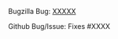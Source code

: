 <!-- Did you remember to add a changelog snippet? See
     https://github.com/taskcluster/taskcluster/blob/main/dev-docs/best-practices/changelog.md

     If this is related to a Bugzilla bug, please begin your title with [Bug XXXXX]
     and update this link.  Otherwise, just remove it from your PR comment.  -->

Bugzilla Bug: [XXXXX](https://bugzilla.mozilla.org/show_bug.cgi?id=XXXXX)

<!-- If this is related to a GitHub Bug/Issue, Please write Issue Number after # in the next line. Otherwise, just remove it from your PR comment. -->

Github Bug/Issue: Fixes #XXXX
